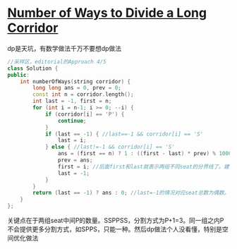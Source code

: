 # [Number of Ways to Divide a Long Corridor](https://leetcode.com/problems/number-of-ways-to-divide-a-long-corridor)

dp是天坑，有数学做法千万不要想dp做法
```c++
//采样区，editorial的Approach 4/5
class Solution {
public:
    int numberOfWays(string corridor) {
        long long ans = 0, prev = 0;
        const int n = corridor.length();        
        int last = -1, first = n;
        for (int i = n-1; i >= 0; --i) {
            if (corridor[i] == 'P') {
                continue;
            }
            if (last == -1) { //last==-1 && corridor[i] == 'S'
                last = i;
            } else { //last!=-1 && corridor[i] == 'S'
                ans = (first == n) ? 1 : ((first - last) * prev) % 1000000007; //从后往前数，first表示第一组seat，last表示第二组seat。那么first-last-1是两组seat中间P的数量，可提供P+1=first-last中分割方式。first==n的情况比较特殊，进入这个分支意味着之前有个seat，现在又遇到了个seat。在first=n的情况下两者应该是一组的，为base case的一个分割方式。相乘则是组合学的经典操作
                prev = ans;
                first = i; //后面first和last就表示两组不同seat的分界线了。建议脑运行一下才看得更明白
                last = -1;
            }
        }
        return (last == -1) ? ans : 0; //last=-1的情况对应seat总数为偶数。为单数直接返回0，不可能有分割方式
    }
};
```
关键点在于两组seat中间P的数量。SSPPSS，分割方式为P+1=3。同一组之内P不会提供更多分割方式，如SPPS，只能一种。然后dp做法个人没看懂，特别是空间优化做法
